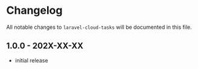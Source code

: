 # Changelog

All notable changes to `laravel-cloud-tasks` will be documented in this file.

## 1.0.0 - 202X-XX-XX

- initial release
